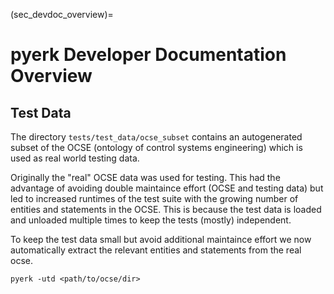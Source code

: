 (sec_devdoc_overview)=
# pyerk Developer Documentation Overview



## Test Data


The directory `tests/test_data/ocse_subset` contains an autogenerated subset of the OCSE (ontology of control systems engineering) which is used as real world testing data.

Originally the "real" OCSE data was used for testing. This had the advantage of avoiding double maintaince effort (OCSE  and testing data) but led to increased runtimes of the test suite with the growing number of entities and statements in the OCSE. This is because the test data is loaded and unloaded multiple times to keep the tests (mostly) independent.

To keep the test data small but avoid additional maintaince effort we now automatically extract the relevant entities and statements from the real ocse.

`pyerk -utd <path/to/ocse/dir>`
